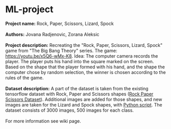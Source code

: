 # ML-project

<b>Project name:</b> Rock, Paper, Scissors, Lizard, Spock
</br>
</br>
<b>Authors:</b> Jovana Radjenovic, Zorana Aleksic
</br>
</br>
<b>Project description:</b> Recreating the "Rock, Paper, Scissors, Lizard, Spock" game from "The Big Bang Theory" series. The game: https://youtu.be/x5Q6-wMx-K8. Idea: The computer camera records the player. The player puts his hand into the square marked on the screen. Based on the shape that the player formed with his hand, and the shape the computer chose by random selection, the winner is chosen according to the rules of the game.
</br>
</br>
<b>Dataset description:</b> A part of the dataset is taken from the existing tensorflow dataset with Rock, Paper and Scissors shapes ([Rock Paper Scissors Dataset](https://www.tensorflow.org/datasets/catalog/rock_paper_scissors?fbclid=IwAR0gI5kANSViaBfreT38cBEuQQSSdKXYVVCsWlpkrIfzMIs0NJK1sMBK5y4)). Additional images are added for those shapes, and new images are taken for the Lizard and Spock shapes, with  [Python script](https://github.com/SouravJohar/rock-paper-scissors/blob/master/gather_images.py?fbclid=IwAR2b7Anq5vXhFP_A-YYDegejXPx6B8IkiH-tDFeYZIqVKFd3D9SjOxGvfjU). The dataset consists of 3000 images, 500 images for each class.
</br>
</br>
For more information see wiki page.
